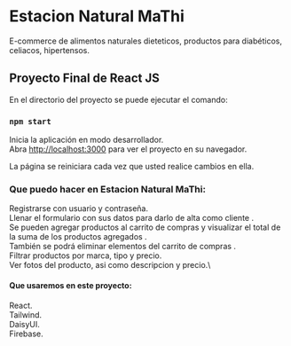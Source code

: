 # Estacion Natural MaThi

E-commerce de alimentos naturales dieteticos, productos para diabéticos, celiacos, hipertensos.

## Proyecto Final de React JS

En el directorio del proyecto se puede ejecutar el comando:

### `npm start`

Inicia la aplicación en modo desarrollador.\
Abra [http://localhost:3000](http://localhost:3000) para ver el proyecto en su navegador.

La página se reiniciara cada vez que usted realice cambios en ella.

### Que puedo hacer en Estacion Natural MaThi:

Registrarse con usuario y contraseña.\
Llenar el formulario con sus datos para darlo de alta como cliente .\
Se pueden agregar productos al carrito de compras y visualizar el total de la suma de los productos agregados .\
También se podrá eliminar elementos del carrito de compras .\
Filtrar productos por marca, tipo y precio.\
Ver fotos del producto, asi como descripcion y precio.\

#### Que usaremos en este proyecto:

React.\
Tailwind.\
DaisyUI.\
Firebase.